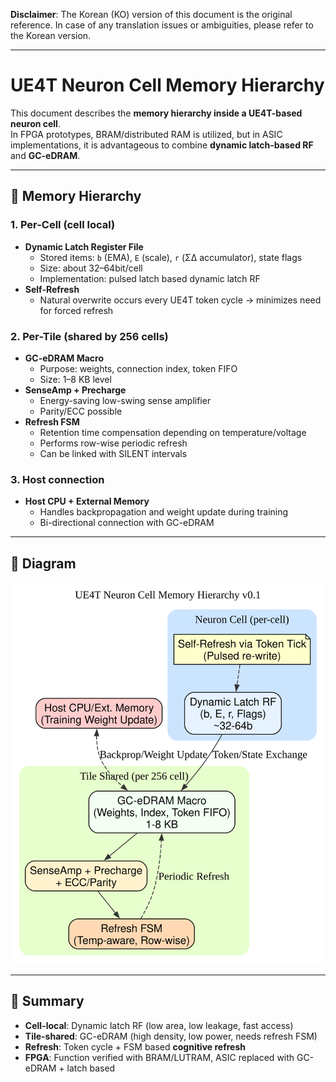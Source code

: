 **Disclaimer**: The Korean (KO) version of this document is the original reference. In case of any translation issues or ambiguities, please refer to the Korean version.

---

# UE4T Neuron Cell Memory Hierarchy

This document describes the **memory hierarchy inside a UE4T-based neuron cell**.  
In FPGA prototypes, BRAM/distributed RAM is utilized, but in ASIC implementations, it is advantageous to combine **dynamic latch-based RF** and **GC-eDRAM**.

---

## 🔑 Memory Hierarchy

### 1. Per-Cell (cell local)
- **Dynamic Latch Register File**
  - Stored items: `b` (EMA), `E` (scale), `r` (ΣΔ accumulator), state flags
  - Size: about 32–64bit/cell
  - Implementation: pulsed latch based dynamic latch RF
- **Self-Refresh**
  - Natural overwrite occurs every UE4T token cycle → minimizes need for forced refresh

### 2. Per-Tile (shared by 256 cells)
- **GC-eDRAM Macro**
  - Purpose: weights, connection index, token FIFO
  - Size: 1–8 KB level
- **SenseAmp + Precharge**
  - Energy-saving low-swing sense amplifier
  - Parity/ECC possible
- **Refresh FSM**
  - Retention time compensation depending on temperature/voltage
  - Performs row-wise periodic refresh
  - Can be linked with SILENT intervals

### 3. Host connection
- **Host CPU + External Memory**
  - Handles backpropagation and weight update during training
  - Bi-directional connection with GC-eDRAM

---

## 📐 Diagram

![Neuron Cell Memory Hierarchy](diagrams/neuron_cell_memory.svg)

---

## 📌 Summary
- **Cell-local**: Dynamic latch RF (low area, low leakage, fast access)  
- **Tile-shared**: GC-eDRAM (high density, low power, needs refresh FSM)  
- **Refresh**: Token cycle + FSM based **cognitive refresh**  
- **FPGA**: Function verified with BRAM/LUTRAM, ASIC replaced with GC-eDRAM + latch based
